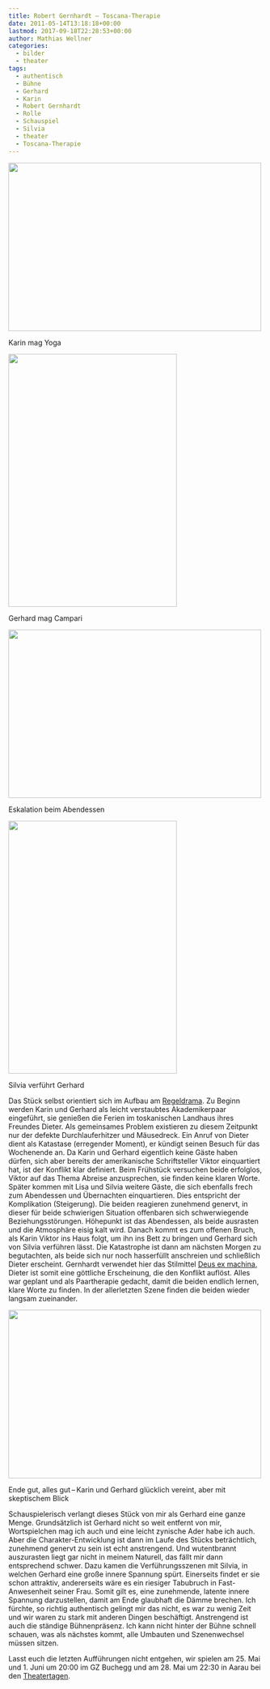 ```yaml
---
title: Robert Gernhardt – Toscana-​​Therapie
date: 2011-05-14T13:18:18+00:00
lastmod: 2017-09-18T22:28:53+00:00
author: Mathias Wellner
categories:
  - bilder
  - theater
tags:
  - authentisch
  - Bühne
  - Gerhard
  - Karin
  - Robert Gernhardt
  - Rolle
  - Schauspiel
  - Silvia
  - theater
  - Toscana-Therapie
---
```

<div style="width: 510px" class="wp-caption aligncenter">
  <img src="https://lh4.googleusercontent.com/_k8jzJG4N6uM/Tc5V613mEdI/AAAAAAAAACM/0BE7NYsVBhU/s800/DSC_3202.jpg" height="333" width="500" />
  
  <p class="wp-caption-text">
    Karin mag Yoga<br />
  </p>
</div>

<div style="width: 343px" class="wp-caption aligncenter">
  <img src="https://lh3.googleusercontent.com/_k8jzJG4N6uM/Tc5WA7UdiXI/AAAAAAAAAFA/uhZ-iAduImM/s800/theater2.jpg" height="500" width="333" />
  
  <p class="wp-caption-text">
    Gerhard mag Campari<br />
  </p>
</div>

<div style="width: 510px" class="wp-caption aligncenter">
  <img src="https://lh6.googleusercontent.com/_k8jzJG4N6uM/Tc5V_k3xTXI/AAAAAAAAAEU/taATPuD_kFM/s800/DSC_3274.jpg" width="500" height="333" />
  
  <p class="wp-caption-text">
    Eskalation beim Abendessen<br />
  </p>
</div>

<div style="width: 343px" class="wp-caption aligncenter">
  <img src="https://lh3.googleusercontent.com/_k8jzJG4N6uM/Tc5V_umyuCI/AAAAAAAAAEY/eGji-gllWFs/s800/DSC_3281.jpg" height="500" width="333" />
  
  <p class="wp-caption-text">
    Silvia verführt Gerhard<br />
  </p>
</div>

Das Stück selbst orientiert sich im Aufbau am [Regeldrama](http://de.wikipedia.org/wiki/Regeldrama). Zu Beginn werden Karin und Gerhard als leicht verstaubtes Akademikerpaar eingeführt, sie genießen die Ferien im toskanischen Landhaus ihres Freundes Dieter. Als gemeinsames Problem existieren zu diesem Zeitpunkt nur der defekte Durchlauferhitzer und Mäusedreck. Ein Anruf von Dieter dient als Katastase (erregender Moment), er kündigt seinen Besuch für das Wochenende an. Da Karin und Gerhard eigentlich keine Gäste haben dürfen, sich aber bereits der amerikanische Schriftsteller Viktor einquartiert hat, ist der Konflikt klar definiert. Beim Frühstück versuchen beide erfolglos, Viktor auf das Thema Abreise anzusprechen, sie finden keine klaren Worte. Später kommen mit Lisa und Silvia weitere Gäste, die sich ebenfalls frech zum Abendessen und Übernachten einquartieren. Dies entspricht der Komplikation (Steigerung). Die beiden reagieren zunehmend genervt, in dieser für beide schwierigen Situation offenbaren sich schwerwiegende Beziehungsstörungen. Höhepunkt ist das Abendessen, als beide ausrasten und die Atmosphäre eisig kalt wird. Danach kommt es zum offenen Bruch, als Karin Viktor ins Haus folgt, um ihn ins Bett zu bringen und Gerhard sich von Silvia verführen lässt. Die Katastrophe ist dann am nächsten Morgen zu begutachten, als beide sich nur noch hasserfüllt anschreien und schließlich Dieter erscheint. Gernhardt verwendet hier das Stilmittel [Deus ex machina](http://de.wikipedia.org/wiki/Deus_ex_machina), Dieter ist somit eine göttliche Erscheinung, die den Konflikt auflöst. Alles war geplant und als Paartherapie gedacht, damit die beiden endlich lernen, klare Worte zu finden. In der allerletzten Szene finden die beiden wieder langsam zueinander. 

<div style="width: 510px" class="wp-caption aligncenter">
  <img src="https://lh6.googleusercontent.com/_k8jzJG4N6uM/Tc5WApKlabI/AAAAAAAAAE0/xzgmwCKkyHI/s800/DSC_3301.jpg" width="500" height="333" />
  
  <p class="wp-caption-text">
    Ende gut, alles gut&thinsp;&ndash;&thinsp;Karin und Gerhard glücklich vereint, aber mit skeptischem Blick<br />
  </p>
</div>

Schauspielerisch verlangt dieses Stück von mir als Gerhard eine ganze Menge. Grundsätzlich ist Gerhard nicht so weit entfernt von mir, Wortspielchen mag ich auch und eine leicht zynische Ader habe ich auch. Aber die Charakter-Entwicklung ist dann im Laufe des Stücks beträchtlich, zunehmend genervt zu sein ist echt anstrengend. Und wutentbrannt auszurasten liegt gar nicht in meinem Naturell, das fällt mir dann entsprechend schwer. Dazu kamen die Verführungsszenen mit Silvia, in welchen Gerhard eine große innere Spannung spürt. Einerseits findet er sie schon attraktiv, andererseits wäre es ein riesiger Tabubruch in Fast-Anwesenheit seiner Frau. Somit gilt es, eine zunehmende, latente innere Spannung darzustellen, damit am Ende glaubhaft die Dämme brechen. Ich fürchte, so richtig authentisch gelingt mir das nicht, es war zu wenig Zeit und wir waren zu stark mit anderen Dingen beschäftigt. Anstrengend ist auch die ständige Bühnenpräsenz. Ich kann nicht hinter der Bühne schnell schauen, was als nächstes kommt, alle Umbauten und Szenenwechsel müssen sitzen. 

Lasst euch die letzten Aufführungen nicht entgehen, wir spielen am 25. Mai und 1. Juni um 20:00 im GZ Buchegg und am 28. Mai um 22:30 in Aarau bei den [Theatertagen](http://www.theatertage.ch).